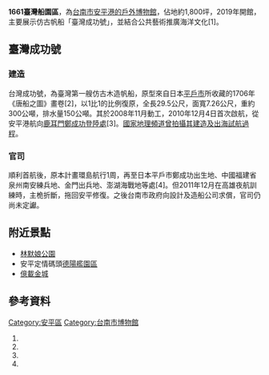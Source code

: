 **1661臺灣船園區**，為[台南市](https://zh.wikipedia.org/wiki/臺南市 "wikilink")[安平港的戶外博物館](https://zh.wikipedia.org/wiki/安平港 "wikilink")，佔地約1,800坪，2019年開館，主要展示仿古帆船「臺灣成功號」，並結合公共藝術推廣海洋文化\[1\]。

## 臺灣成功號

### 建造

台灣成功號，為臺灣第一艘仿古木造帆船，原型來自日本[平戶市](../Page/平戶市.md "wikilink")所收藏的1706年《唐船之圖》畫卷\[2\]，以1比1的比例復原，全長29.5公尺，面寬7.26公尺，重約300公噸，排水量150公噸。其於2008年11月動工，2010年12月4日首次啟航，從安平港航向[鹿耳門](../Page/鹿耳門.md "wikilink")[鄭成功登陸處](../Page/鄭成功.md "wikilink")\[3\]。[國家地理頻道曾拍攝其建造及出海試航過程](../Page/國家地理頻道.md "wikilink")。

### 官司

順利首航後，原本計畫環島航行1周，再至日本平戶市鄭成功出生地、中國福建省泉州南安練兵地、金門出兵地、澎湖海戰地等處\[4\]。但2011年12月在高雄夜航訓練時，主桅折斷，拖回安平修復。之後台南市政府向設計及造船公司求償，官司仍尚未定讞。

## 附近景點

  - [林默娘公園](https://zh.wikipedia.org/wiki/林默娘公園 "wikilink")
  - 安平定情碼頭[德陽艦園區](../Page/德陽號驅逐艦.md "wikilink")
  - [億載金城](https://zh.wikipedia.org/wiki/二鯤鯓砲臺 "wikilink")

## 參考資料

<references />

[Category:安平區](https://zh.wikipedia.org/wiki/Category:安平區 "wikilink")
[Category:台南市博物館](https://zh.wikipedia.org/wiki/Category:台南市博物館 "wikilink")

1.

2.

3.

4.